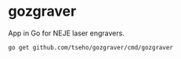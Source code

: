 # gozgraver
App in Go for NEJE laser engravers.

```
go get github.com/tseho/gozgraver/cmd/gozgraver
```
